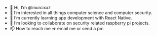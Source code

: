 - 👋 Hi, I’m @murcixxz
- 👀 I’m interested in all things computer science and computer security.
- 🌱 I’m currently learning app development with React Native.
- 💞️ I’m looking to collaborate on security related raspberry pi projects.
- 📫 How to reach me => email me or send a pm

<!---
murcixxz/murcixxz is a ✨ special ✨ repository because its `README.md` (this file) appears on your GitHub profile.
You can click the Preview link to take a look at your changes.
--->
